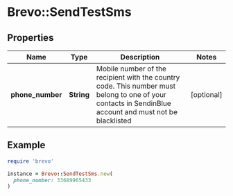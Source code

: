 # Brevo::SendTestSms

## Properties

| Name | Type | Description | Notes |
| ---- | ---- | ----------- | ----- |
| **phone_number** | **String** | Mobile number of the recipient with the country code. This number must belong to one of your contacts in SendinBlue account and must not be blacklisted | [optional] |

## Example

```ruby
require 'brevo'

instance = Brevo::SendTestSms.new(
  phone_number: 33689965433
)
```


